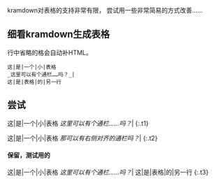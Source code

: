 kramdown对表格的支持非常有限，
尝试用一些非常简易的方式改善……

## 细看kramdown生成表格
行中省略的格会自动补HTML。
```
这|是|一个|小|表格
_这里可以有个通栏……吗？_|
这|是|表格|的|另一行
```

## 尝试

这|是|一个|小|表格
_这里可以有个通栏……吗？_|
{:.t1}

<style>
.t1 tr:nth-of-type(2) td { border: 0 }
.t1 tr:nth-of-type(2) td:first-child { position: absolute }
</style>

这|是|一个|小|表格
_那可以有右侧对齐的通栏吗？_|
{:.t2}

<style>
.t2 tr:nth-of-type(2) { position: relative }
.t2 tr:nth-of-type(2) td { border: 0 }
.t2 tr:nth-of-type(2) td:first-child{
    position: absolute;
	text-align: right;
    width: 100%;
    box-sizing: border-box;
}
</style>

#### 保留，测试用的

这|是|一个|小|表格
_这里可以有个通栏……吗？_|
这|是|表格|的|另一行
{:.t3}
<style>
	.t1 tr:nth-of-type(2) td{color:red}
</style>
